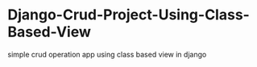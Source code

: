 # Django-Crud-Project-Using-Class-Based-View
simple crud operation app using class based view in django
